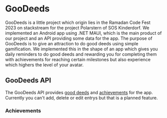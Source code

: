 # GooDeeds

GooDeeds is a little project which origin lies in the Ramadan Code Fest 2023 on stackstream for the project Polarstern of SOS Kinderdorf.
We implemented an Android app using .NET MAUI, which is the main product of our project and an API providing some data for the app.
The purpose of GooDeeds is to give an attraction to do good deeds using simple gamification. We implemented this in the shape of an app which gives you daily reminders to do good deeds and rewarding you for completing them with achievements for reaching certain milestones but also experience which highers the level of your avatar.

## GooDeeds API

The GooDeeds API provides [good deeds](deedapi.thelooser.de/deed) and [achievements](deedapi.thelooser.de/achievement) for the app. Currently you can't add, delete or edit entrys but that is a planned feature.

### Achievements
